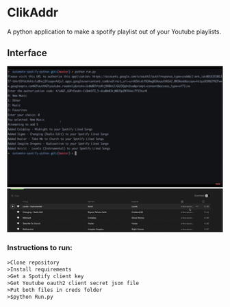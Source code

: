 # ClikAddr

A python application to make a spotify playlist out of your Youtube playlists.

## Interface

![app running](/UI/running.png)
![spotify app](/UI/spotifyApp.png)

### Instructions to run:

    >Clone repository
    >Install requirements
    >Get a Spotify client key
    >Get Youtube oauth2 client secret json file
    >Put both files in creds folder
    >$python Run.py

